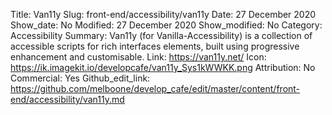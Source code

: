 Title: Van11y
Slug: front-end/accessibility/van11y
Date: 27 December 2020
Show_date: No
Modified: 27 December 2020
Show_modified: No
Category: Accessibility
Summary: Van11y (for Vanilla-Accessibility) is a collection of accessible scripts for rich interfaces elements, built using progressive enhancement and customisable.
Link: https://van11y.net/
Icon: https://ik.imagekit.io/developcafe/van11y_Sys1kWWKK.png
Attribution: No
Commercial: Yes
Github_edit_link: https://github.com/melboone/develop_cafe/edit/master/content/front-end/accessibility/van11y.md